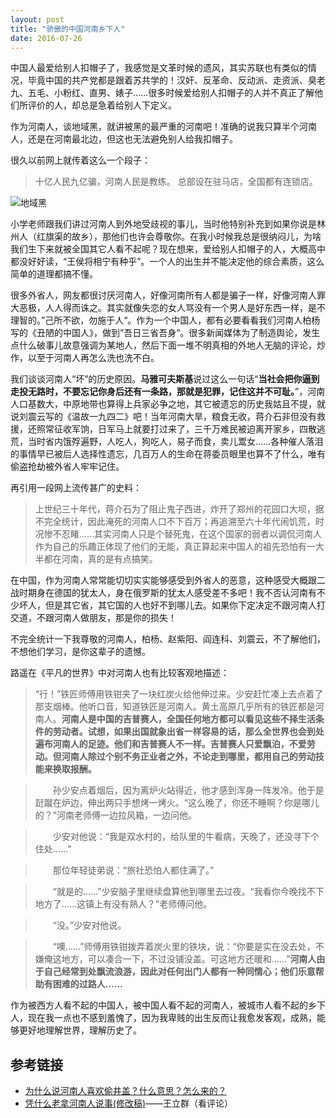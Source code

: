 ```yaml
---
layout: post
title: "骄傲的中国河南乡下人"
date: 2016-07-26
---
```


中国人最爱给别人扣帽子了，我感觉是文革时候的遗风，其实苏联也有类似的情况，毕竟中国的共产党都是跟着苏共学的！汉奸、反革命、反动派、走资派、臭老九、五毛、小粉红、直男、婊子……很多时候爱给别人扣帽子的人并不真正了解他们所评价的人，却总是急着给别人下定义。

作为河南人，谈地域黑，就讲被黑的最严重的河南吧！准确的说我只算半个河南人，还是在河南最北边，但这也无法避免别人给我扣帽子。

很久以前网上就传着这么一个段子：

>十亿人民九亿骗，河南人民是教练。
总部设在驻马店，全国都有连锁店。


![地域黑](https://explorerlxz.github.io/images/1141347-7f5b8e1c18947f21.png)


小学老师跟我们讲过河南人到外地受歧视的事儿，当时他特别补充到如果你说是林州人（红旗渠的故乡），那他们也许会尊敬你。在我小时候我总是很纳闷儿，为啥我们生下来就被全国其它人看不起呢？现在想来，爱给别人扣帽子的人，大概高中都没好好读，“王侯将相宁有种乎”。一个人的出生并不能决定他的综合素质，这么简单的道理都搞不懂。

很多外省人，网友都很讨厌河南人，好像河南所有人都是骗子一样，好像河南人罪大恶极，人人得而诛之。其实就像失恋的女人骂没有一个男人是好东西一样，是不理智的。”己所不欲，勿施于人“。作为一个中国人，都有必要看看我们河南人柏杨写的《丑陋的中国人》，做到”吾日三省吾身“。很多新闻媒体为了制造舆论，发生点什么破事儿故意强调为某地人，然后下面一堆不明真相的外地人无脑的评论，炒作，以至于河南人再怎么洗也洗不白。

我们谈谈河南人“坏”的历史原因。**马雅可夫斯基**说过这么一句话“**当社会把你逼到走投无路时，不要忘记你身后还有一条路，那就是犯罪，记住这并不可耻。**”，河南人口基数大，中原地带也算得上兵家必争之地，其它被遗忘的历史我姑且不提，就说刘震云写的《温故一九四二》吧！当年河南大旱，粮食无收，蒋介石非但没有救援，还照常征收军饷，日军马上就要打过来了，三千万难民被迫离开家乡，四散逃荒，当时省内饿殍遍野，人吃人，狗吃人，易子而食，卖儿鬻女……各种催人落泪的事情早已被后人选择性遗忘，几百万人的生命在蒋委员眼里也算不了什么，唯有偷盗抢劫被外省人牢牢记住。

再引用一段网上流传甚广的史料：

>上世纪三十年代，蒋介石为了阻止鬼子西进，炸开了郑州的花园口大坝，据不完全统计，因此淹死的河南人口不下百万；再追溯至六十年代闹饥荒，时况惨不忍睹……其实河南人只是个替死鬼，在这个国家的弱者以调侃河南人作为自己的乐趣正体现了他们的无能，真正算起来中国人的祖先恐怕有一大半都在河南，真的是有点搞笑。

在中国，作为河南人常常能切切实实能够感受到外省人的恶意，这种感受大概跟二战时期身在德国的犹太人，身在俄罗斯的犹太人感受差不多吧！我不否认河南有不少坏人，但是其它省，其它国的人也好不到哪儿去。如果你下定决定不跟河南人打交道，不跟河南人做朋友，那是你的损失！

不完全统计一下我尊敬的河南人，柏杨、赵紫阳、阎连科、刘震云，不了解他们，不想他们学习，是你这辈子的遗憾。

路遥在《平凡的世界》中对河南人也有比较客观地描述：

>“行！”铁匠师傅用铁钳夹了一块红炭火给他伸过来。少安赶忙凑上去点着了那支烟棒。他听口音，知道铁匠是河南人。黄土高原几乎所有的铁匠都是河南人。**河南人是中国的吉普赛人，全国任何地方都可以看见这些不择生活条件的劳动者。试想，如果出国就象出省一样容易的话，那么全世界也会到处遍布河南人的足迹。他们和吉普赛人不一样。吉普赛人只爱飘泊，不爱劳动。但河南人除过个别不务正业者之外，不论走到哪里，都用自己的劳动技能来换取报酬。**

>　　孙少安点着烟后，因为离炉火站得近，他才感到浑身一阵发冷。他于是跹蹴在炉边，伸出两只手想烤一烤火。“这么晚了，你还不睡啊？你是哪儿的？”河南老师傅一边拉风箱，一边问他。 

>　　少安对他说：“我是双水村的，给队里的牛看病，天晚了，还没寻下个住处……” 

>　　那位年轻徒弟说：“旅社恐怕人都住满了。” 

>　　“就是的……”少安脑子里继续盘算他到哪里去过夜。“我看你今晚找不下地方了……这镇上有没有熟人？”老师傅问他。 

>　　“没。”少安对他说。 

>　　“噢……”师傅用铁钳拨弄着炭火里的铁块，说：“你要是实在没去处，不嫌俺这地方，可以凑合一下，不过没铺没盖。可这地方还暖和……”**河南人由于自己经常到处飘流浪游，因此对任何出门人都有一种同情心；他们乐意帮助有困难的过路人……**

作为被西方人看不起的中国人，被中国人看不起的河南人，被城市人看不起的乡下人，现在我一点也不感到羞愧了，因为我卑贱的出生反而让我愈发客观，成熟，能够更好地理解世界，理解历史了。

## 参考链接

- [为什么说河南人喜欢偷井盖？什么意思？怎么来的？](http://ask.rednet.cn/question/77487)
- [凭什么老拿河南人说事(修改稿)](http://blog.sina.com.cn/s/blog_4a61db9001009mwb.html)——王立群（看评论）
